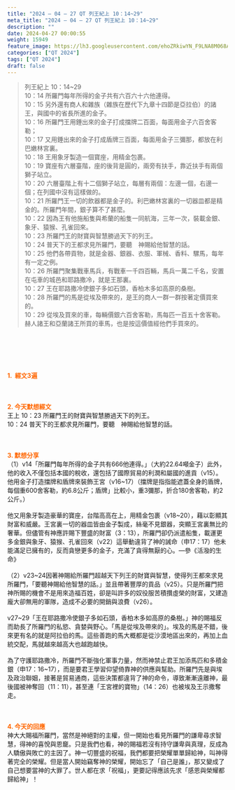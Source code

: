 ```yaml
---
title: "2024 – 04 – 27 QT 列王紀上 10：14~29"
meta_title: "2024 – 04 – 27 QT 列王紀上 10：14~29"
description: ""
date: 2024-04-27 00:00:55
weight: 15949
feature_image: https://lh3.googleusercontent.com/ehoZRkiwYN_F9LNA8M068AYxt73EavCZno-PD1cJRuf5BbSkQVUWr3gNEbt5kSs28Pb_Elg17kSrtf9ybWvojWoMV6I4tPM3vGRGDq6GkKkPdL2Gut4QAIw4-uykKUAtNiKgQKntvsU=w800
categories: ["QT 2024"]
tags: ["QT 2024"]
draft: false
---
```


<blockquote>列王紀上 10：14~29<br />
10：14 所羅門每年所得的金子共有六百六十六他連得。<br />
10：15 另外還有商人和雜族（雜族在歷代下九章十四節是亞拉伯）的諸王，與國中的省長所進的金子。<br />
10：16 所羅門王用錘出來的金子打成擋牌二百面，每面用金子六百舍客勒；<br />
10：17 又用錘出來的金子打成盾牌三百面，每面用金子三彌那，都放在利巴嫩林宮裏。<br />
10：18 王用象牙製造一個寶座，用精金包裹。<br />
10：19 寶座有六層臺階，座的後背是圓的，兩旁有扶手，靠近扶手有兩個獅子站立。<br />
10：20 六層臺階上有十二個獅子站立，每層有兩個：左邊一個，右邊一個；在列國中沒有這樣做的。<br />
10：21 所羅門王一切的飲器都是金子的。利巴嫩林宮裏的一切器皿都是精金的。所羅門年間，銀子算不了甚麼。<br />
10：22 因為王有他施船隻與希蘭的船隻一同航海，三年一次，裝載金銀、象牙、猿猴、孔雀回來。<br />
10：23 所羅門王的財寶與智慧勝過天下的列王。<br />
10：24 普天下的王都求見所羅門，要聽　神賜給他智慧的話。<br />
10：25 他們各帶貢物，就是金器、銀器、衣服、軍械、香料、騾馬，每年有一定之例。<br />
10：26 所羅門聚集戰車馬兵，有戰車一千四百輛，馬兵一萬二千名，安置在屯車的城邑和耶路撒冷，就是王那裏。<br />
10：27 王在耶路撒冷使銀子多如石頭，香柏木多如高原的桑樹。<br />
10：28 所羅門的馬是從埃及帶來的，是王的商人一群一群按著定價買來的。<br />
10：29 從埃及買來的車，每輛價銀六百舍客勒，馬每匹一百五十舍客勒。赫人諸王和亞蘭諸王所買的車馬，也是按這價值經他們手買來的。</blockquote><br />
&nbsp;<br />
<br />
&nbsp;<br />
<br />
<span style="color: #ff6600;"><strong>1.  經文3遍</strong></span><br />
<br />
&nbsp;<br />
<br />
<span style="color: #ff6600;"><strong>2. 今天默想經文<br />
</strong></span>王上 10：23 所羅門王的財寶與智慧勝過天下的列王。<br />
10：24 普天下的王都求見所羅門，要聽　神賜給他智慧的話。<br />
<br />
&nbsp;<br />
<br />
<strong><span style="color: #ff6600;">3. 默想分享<br />
</span></strong>（1）v14「所羅門每年所得的金子共有666他連得。」（大約22.64噸金子）此外，他的收入不僅包括本國的稅收，還包括了國際貿易的利潤和屬國的進貢（v15）。他用金子打造擋牌和盾牌來裝飾王宮（v16~17）（擋牌是指指能遮蓋全身的盾牌，每個重600舍客勒，約6.8公斤；盾牌」比較小，重3彌那，折合180舍客勒，約2公斤。）<br />
<br />
他又用象牙製造豪華的寶座，台階高高在上，用精金包裹（v18~20），藉以彰顯其財富和威嚴。王宮裏一切的器皿皆由金子製成，絲毫不見銀器，突顯王宮裏無比的奢華。但儘管有神應許賜下豐盛的財富（3：13），所羅門卻仍派遣船隻，載運更多金銀與象牙、猿猴、孔雀回來（v22）這舉動違背了神的誡命（申17：17）他未能滿足已擁有的，反而貪戀更多的金子，充滿了貪得無厭的心。—參《活潑的生命》<br />
<br />
（2）v23~24因著神賜給所羅門超越天下列王的財寶與智慧，使得列王都來求見所羅門，「要聽神賜給他智慧的話。」並且帶著豐厚的貢品（v25）。只是所羅門把神所賜的機會不是用來造福百姓，卻是叫許多的奴役服苦積攢虛榮的財富，又建造龐大卻無用的軍隊，造成不必要的開銷與浪費（v26）。<br />
<br />
v27~29「王在耶路撒冷使銀子多如石頭，香柏木多如高原的桑樹。」神的賜福反而助長了所羅門的私慾、貪婪與野心。「馬是從埃及帶來的」。埃及的馬是不錯，後來更有名的就是阿拉伯的馬。這些善跑的馬大概都是從沙漠地區出來的，再加上血統交配，馬就越來越高大也越跑越快。<br />
<br />
為了守護耶路撒冷，所羅門不斷強化軍事力量，然而神禁止君王加添馬匹和多積金銀（申17：16~17），而是要君王學習仰望倚靠神的供應與幫助。所羅門先是與埃及政治聯姻，接著是貿易通商，這些決策都違背了神的命令，導致漸漸遠離神，最後國被神奪回（11：11），甚至連「王宮裡的寶物」（14：26）也被埃及王示撒奪走。<br />
<br />
&nbsp;<br />
<br />
<strong style="font-size: inherit;"><span style="color: #ff6600;">4. 今天的回應<br />
</span></strong>神大大賜福所羅門，當然是神絕對的主權，但一開始也看見所羅門的謙卑尋求智慧，得神的喜悅與恩竉。只是我們也看，神的賜福若沒有持守謙卑與真理，反成為人驕傲與敗亡的主因了。神一切豐盛的祝福，我們都要把榮耀單單歸給神，叫神得著完全的榮耀。但是當人開始竊奪神的榮耀，開始忘了「自己是誰」，那又變成了自己想要當神的大罪了。世人都在求「祝福」，更要記得應該先求「感恩與榮耀都歸給神」！<br />
<br />
&nbsp;<br />
<br />
<audio style="display: none;" controls="controls"></audio><br />
<br />
<audio style="display: none;" controls="controls"></audio><br />
<br />
<audio style="display: none;" controls="controls"></audio><br />
<br />
<audio style="display: none;" controls="controls"></audio><br />
<br />
<audio style="display: none;" controls="controls"></audio>
        